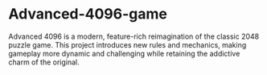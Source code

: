 # Advanced-4096-game
Advanced 4096 is a modern, feature-rich reimagination of the classic 2048 puzzle game. This project introduces new rules and mechanics, making gameplay more dynamic and challenging while retaining the addictive charm of the original.
